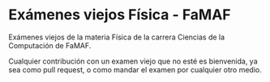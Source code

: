 # Exámenes viejos Física - FaMAF

Exámenes viejos de la materia Física de la carrera Ciencias de la Computación de FaMAF.

Cualquier contribución con un examen viejo que no esté es bienvenida, ya sea como pull request, o como mandar el examen por cualquier otro medio.


